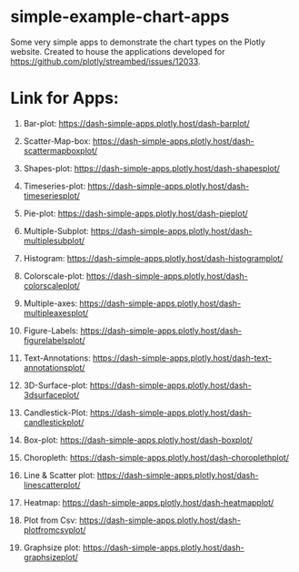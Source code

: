 # simple-example-chart-apps
Some very simple apps to demonstrate the chart types on the Plotly website. Created to house the applications developed for https://github.com/plotly/streambed/issues/12033.

# Link for Apps:

1. Bar-plot:
https://dash-simple-apps.plotly.host/dash-barplot/

2. Scatter-Map-box:
https://dash-simple-apps.plotly.host/dash-scattermapboxplot/

3. Shapes-plot:
https://dash-simple-apps.plotly.host/dash-shapesplot/

4. Timeseries-plot:
https://dash-simple-apps.plotly.host/dash-timeseriesplot/

5. Pie-plot:
https://dash-simple-apps.plotly.host/dash-pieplot/

6. Multiple-Subplot:
https://dash-simple-apps.plotly.host/dash-multiplesubplot/

7. Histogram:
https://dash-simple-apps.plotly.host/dash-histogramplot/

8. Colorscale-plot:
https://dash-simple-apps.plotly.host/dash-colorscaleplot/

9. Multiple-axes:
https://dash-simple-apps.plotly.host/dash-multipleaxesplot/

10. Figure-Labels:
https://dash-simple-apps.plotly.host/dash-figurelabelsplot/ 

11. Text-Annotations:
https://dash-simple-apps.plotly.host/dash-text-annotationsplot/

12. 3D-Surface-plot:
https://dash-simple-apps.plotly.host/dash-3dsurfaceplot/

13. Candlestick-Plot:
https://dash-simple-apps.plotly.host/dash-candlestickplot/

14. Box-plot:
https://dash-simple-apps.plotly.host/dash-boxplot/

15. Choropleth:
https://dash-simple-apps.plotly.host/dash-choroplethplot/

16. Line & Scatter plot:
https://dash-simple-apps.plotly.host/dash-linescatterplot/

17. Heatmap:
https://dash-simple-apps.plotly.host/dash-heatmapplot/

18. Plot from Csv:
https://dash-simple-apps.plotly.host/dash-plotfromcsvplot/

19. Graphsize plot:
https://dash-simple-apps.plotly.host/dash-graphsizeplot/
